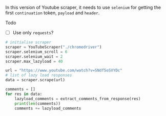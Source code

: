 In this version of Youtube scraper, it needs to use `selenium` for getting the first `continuation` token, `payload` and `header`.

Todo

- [ ] Use only `requests`?

```py
# initialise scraper
scraper = YouTubeScraper("./chromedriver")
scraper.selenium_scroll = 6
scraper.selenium_wait = 2
scraper.max_lazyload = 40

url = "https://www.youtube.com/watch?v=SNdf5oSVYDc"
# list of lazy load responses
data = scraper.scrape(url)

comments = []
for res in data:
    lazyload_comments = extract_comments_from_response(res)
    print(len(comments))
    comments += lazyload_comments
```

